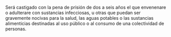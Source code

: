 Será castigado con la pena de prisión de dos a seis años el que envenenare o adulterare con sustancias infecciosas, u otras que puedan ser gravemente nocivas para la salud, las aguas potables o las sustancias alimenticias destinadas al uso público o al consumo de una colectividad de personas.